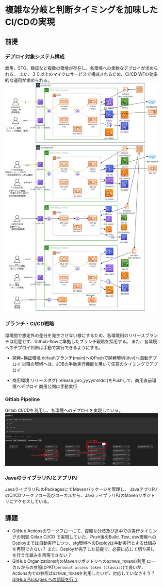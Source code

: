 
# 複雑な分岐と判断タイミングを加味したCI/CDの実現

## 前提

### デプロイ対象システム構成

商用、STG、検証など複数の環境が存在し、各環境への柔軟なデプロイが求められる。
また、３０以上のマイクロサービスで構成されるため、CI/CD WFの効率的な運用が求められる。
![](./img/infra.png)

### ブランチ・CI/CD戦略

環境間で想定外の差分を発生させない様にするため、各環境用のリリースブランチは用意せず、Github-flowに準拠したブランチ戦略を採用する。
また、各環境へのデプロイ判断は手動で実行できるようにする。

* 開発~検証環境
  defaultブランチ(main)へのPushで開発環境(dev)へ自動デプロイ
  以降の環境へは、JOBの手動実行機能を用いて任意のタイミングでデプロイ

* 商用環境
  リリースタグ( release_pro_yyyymmdd )をPushして、商用直前環境へデプロイ
  商用公開は手動実行

### Gitlab Pipeline

Gitlab CI/CDを利用し、各環境へのデプロイを実現している。
![](./img/gitlab_pipeline.png)

### JavaのライブラリPJとアプリPJ

JavaライブラリPJのPackagesにてMavenパッケージを管理し、
JavaアプリPJのCI/CDワークフロー及びローカルから、JavaライブラリPJのMavenリポジトリにアクセスしている。

## 課題

* GitHub Actionsのワークフローにて、複雑な分岐及び途中での実行タイミングの制御
  Gitlab CI/CD で実現していた、Push後のBuild, Test, dev環境へのDeployまでは自動実行しつつ、stg環境へのDeployは手動実行とする仕組みを再現できない？
  また、Deployが完了した前提で、必要に応じて切り戻しを行う仕組みを再現できない？
* GitHub Organizations内のMavenリポジトリへの`GITHUB_TOKEN`の利用
  ローカルからの参照はPAT(`personal access token (classic)`)で良いが、Actions内での参照は`GITHUB_TOKEN`を利用したいが、対応していなさそう？
  [GitHub Packages への認証を行う](https://docs.github.com/ja/packages/working-with-a-github-packages-registry/working-with-the-gradle-registry#github-packages-%E3%81%B8%E3%81%AE%E8%AA%8D%E8%A8%BC%E3%82%92%E8%A1%8C%E3%81%86)

